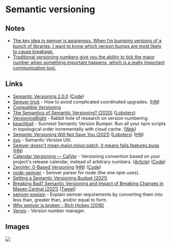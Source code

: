 # Semantic versioning

## Notes

- [The key idea in semver is awareness. When I’m bumping versions of a bunch of libraries, I want to know which version bumps are most likely to cause breakage.](https://lobste.rs/s/kjm8jv/stop_abusing_semver)
- [Traditional versioning numbers give you the ability to tick the major number when something important happens, which is a really important communication tool.](https://twitter.com/jtaby/status/1367571746312757248)

## Links

- [Semantic Versioning 2.0.0](https://semver.org/) ([Code](https://github.com/semver/semver))
- [Semver trick](https://github.com/dtolnay/semver-trick) - How to avoid complicated coordinated upgrades. ([HN](https://news.ycombinator.com/item?id=24020254))
- [Compatible Versioning](https://gitlab.com/staltz/comver)
- [The Semantics of Semantic Versioning? (2020)](https://whileydave.com/2020/09/24/the-semantics-of-semantic-versioning/) ([Lobsters](https://lobste.rs/s/doow46/semantics_semantic_versioning))
- [VersioningRight](https://versioningright.com/) - Rabbit hole of research on version numbering.
- [beachball](https://github.com/microsoft/beachball) - Sunniest Semantic Version Bumper. Run all your npm scripts in topological order incrementally with cloud cache. ([Web](https://microsoft.github.io/beachball/))
- [Semantic Versioning Will Not Save You (2021)](https://hynek.me/articles/semver-will-not-save-you/) ([Lobsters](https://lobste.rs/s/cd0wot/semantic_versioning_will_not_save_you)) ([HN](https://news.ycombinator.com/item?id=26314620))
- [svu](https://github.com/caarlos0/svu) - Semantic Version Util.
- [Semver doesn't mean major.minor.patch, it means fails.features.bugs](https://twitter.com/willmcgugan/status/1423678688802058244) ([HN](https://news.ycombinator.com/item?id=28089287))
- [Calendar Versioning — CalVer](https://calver.org/overview.html) - Versioning convention based on your project's release calendar, instead of arbitrary numbers. ([Article](https://nick.groenen.me/posts/switching-obsidian-export-to-calver/)) ([Code](https://github.com/mahmoud/calver))
- [ZeroVer: 0-Based Versioning](https://0ver.org/) ([HN](https://news.ycombinator.com/item?id=28154187)) ([Code](https://github.com/mahmoud/zerover))
- [node-semver](https://github.com/npm/node-semver) - Semver parser for node (the one npm uses).
- [Setting a Semantic Versioning Budget (2021)](https://alexgaynor.net/2021/oct/07/whats-in-a-version-number/)
- [Breaking Bad? Semantic Versioning and Impact of Breaking Changes in Maven Central (2021)](https://arxiv.org/abs/2110.07889) ([Tweet](https://twitter.com/jstvssr/status/1452976024753483779))
- [semver-explain](https://github.com/alilleybrinker/semver-explain) - Explain semver requirements by converting them into less than, greater than, and/or equal to form.
- [Why semver is broken - Rich Hickey (2016)](https://www.youtube.com/watch?v=oyLBGkS5ICk)
- [Versio](https://github.com/chaaz/versio) - Version number manager.

## Images

![](https://pbs.twimg.com/media/DWk5ypKX0AAT5BR.png:large)
